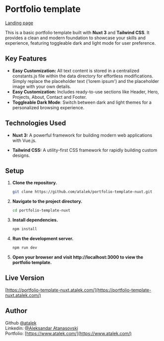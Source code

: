 # Portfolio template

[Landing page](https://res.cloudinary.com/dkofkuquf/image/upload/v1715871041/nuxtshop/dl2mfhs5qc0vw5y3k1wx.png)

This is a basic portfolio template built with **Nuxt 3** and **Tailwind CSS**. It provides
a clean and modern foundation to showcase your skills and experience, featuring toggleable
dark and light mode for user preference.

## Key Features

- **Easy Customization:** All text content is stored in a centralized constants.js file
  within the data directory for effortless modifications. Simply replace the placeholder
  text ('lorem ipsum') and the placeholder image with your own details.
- **Easy Customization:** Includes ready-to-use sections like Header, Hero, Projects,
  About, Contact and Footer.
- **Toggleable Dark Mode**: Switch between dark and light themes for a personalized
  browsing experience.

## Technologies Used

- **Nuxt 3:** A powerful framework for building modern web applications with Vue.js.

- **Tailwind CSS:** A utility-first CSS framework for rapidly building custom designs.

## Setup

1. **Clone the repository.**

   ```bash
   git clone https://github.com/atalek/portfolio-template-nuxt.git

   ```

2. **Navigate to the project directory.**

   ```bash
   cd portfolio-template-nuxt

   ```

3. **Install dependencies.**

   ```bash
   npm install

   ```

4. **Run the development server.**

   ```bash
   npm run dev

   ```

5. **Open your browser and visit http://localhost:3000 to view the portfolio template.**

## Live Version

[https://portfolio-template-nuxt.atalek.com/](https://portfolio-template-nuxt.atalek.com/)

## Author

Github [@atalek](https://github.com/atalek) <br> Linkedin:
[@Aleksandar Atanasovski](https://www.linkedin.com/in/aleksandar-atanasovski-16b123263/)
<br> Portfolio: [https://www.atalek.com/](https://www.atalek.com/)
